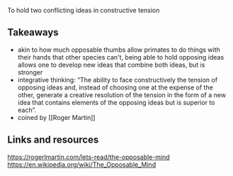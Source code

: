 To hold two conflicting ideas in constructive tension

## Takeaways
- akin to how much opposable thumbs allow primates to do things with their hands that other species can't, being able to hold opposing ideas allows one to develop new ideas that combine both ideas, but is stronger
- integrative thinking: “The ability to face constructively the tension of opposing ideas and, instead of choosing one at the expense of the other, generate a creative resolution of the tension in the form of a new idea that contains elements of the opposing ideas but is superior to each”.
- coined by [[Roger Martin]]


## Links and resources
https://rogerlmartin.com/lets-read/the-opposable-mind
https://en.wikipedia.org/wiki/The_Opposable_Mind